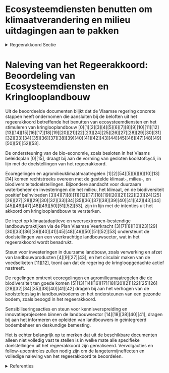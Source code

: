 # Ecosysteemdiensten benutten om klimaatverandering en milieu uitdagingen aan te pakken

<details>
        <summary>Regeerakkoord Sectie </summary>
        <p>4.3 Ecosysteemdiensten benutten om klimaatverandering en milieu-uitdagingen aan te pakken In een stelsel van kringlooplandbouw gebruiken voedselproducenten in de eerste plaats grond-stoffen uit elkaars ketens en reststromen uit de voedingsmiddelenindustrie en voedingsketens. Die circulaire ketens kunnen verschillend ingericht worden: binnen een bedrijf, binnen een circulaire economie, binnen Vlaanderen of grensoverschrij-dend. Kringloopbedrijven verbruiken zo min mogelijk energie en zo veel mogelijk hernieuw-bare energie en een gezonde bodem vormt de basis van een kringlooplandbouw. Binnen de mogelijkheden van het nieuwe GLB en zonder aan gold plating te doen kiest Vlaanderen bij de toekenning van de inkomenssteun om dit zo maximaal mogelijk en resultaatgericht te koppelen aan het leveren van publieke diensten en milieuprestaties via de randvoorwaarden (klimaat, milieu, volksgezondheid, dier- en plant-gezondheid en dierenwelzijn) en ecoregelingen. Binnen de mogelijkheden van het nieuwe GLB kan dit bijvoorbeeld het volgende omvatten: het verhogen van de koolstofopslag in landbouwbo-dems, het instandhouden van koolstofrijke bodems en graslanden, efficiënt nutriëntenbeheer om verliezen van stikstof en fosfor te vermijden en de lucht- en waterkwaliteit te verbeteren, duurzaam waterbeheer, het tegengaan van verdroging en de productie, opslag en distributie van hernieuwbare energie. We zetten bij de Vlaamse invulling van het post-2020 GLB versterkt in op agromilieu- en klimaat-maatregelen om milieu-, klimaat-, biodiversiteits- en landschapsdoelen te realiseren door landbouwers, en gebruiken ze als hefboom om lokale samenwerking tussen landbouwers en andere plattelandsactoren te bevorderen. We versterken de circulaire aanpak van dierlijke mest. Na evaluatie hervormen we het systeem van nutriënten-emissierechten, zodat het meer bijdraagt aan het realiseren van de doelstellingen op vlak van waterkwaliteit, klimaat en luchtkwaliteit. Vlaanderen vindt voorlichting en begeleiding inzake geïnte-greerd bodembeheer (o.a. koolstofopslag) en oordeel kundige bemesting belangrijk, onder meer als onderdeel van het flankerend beleid van het actieprogramma in uitvoering van de Nitraat-richtlijn. Er zijn vragen bij de performantie van het Coördinatiecentrum Voorlichting en Begeleiding Duurzame Bemesting (CVBB). We zoeken een manier om een performant en doeltreffend voorlichtings- en begeleidingssysteem op te zetten. Na evaluatie sturen we het erosiebeleid bij. Binnen het landbouwbeleid koppelen we daartoe voor bepaalde erosiegevoelige percelen in erosie-gevoelige gebieden de inkomenssteun aan maat-regelen om bodemerosie te voorkomen. </p>
        </details> 

# Naleving van het Regeerakkoord: Beoordeling van Ecosysteemdiensten en Kringlooplandbouw

Uit de beoordeelde documenten blijkt dat de Vlaamse regering concrete stappen heeft ondernomen die aansluiten bij de beloften uit het regeerakkoord betreffende het benutten van ecosysteemdiensten en het stimuleren van kringlooplandbouw \[0\]\[1\]\[2\]\[3\]\[4\]\[5\]\[6\]\[7\]\[8\]\[9\]\[10\]\[11\]\[12\]\[13\]\[14\]\[15\]\[16\]\[17\]\[18\]\[19\]\[20\]\[21\]\[22\]\[23\]\[24\]\[25\]\[26\]\[27\]\[28\]\[29\]\[30\]\[31\]\[32\]\[33\]\[34\]\[35\]\[36\]\[37\]\[38\]\[39\]\[40\]\[41\]\[42\]\[43\]\[44\]\[45\]\[46\]\[47\]\[48\]\[49\]\[50\]\[51\]\[52\]\[53\].

De ondersteuning van de bio-economie, zoals besloten in het Vlaams beleidsplan \[0\]\[15\], draagt bij aan de vorming van gesloten koolstofcycli, in lijn met de doelstellingen van het regeerakkoord.

Ecoregelingen en agromilieuklimaatmaatregelen \[1\]\[2\]\[54\]\[5\]\[6\]\[9\]\[10\]\[13\]\[14\] komen rechtstreeks overeen met de gestelde klimaat-, milieu-, en biodiversiteitsdoelstellingen. Bijzondere aandacht voor duurzaam waterbeheer en investeringen die het milieu, het klimaat, en de biodiversiteit positief beïnvloeden \[3\]\[4\]\[7\]\[8\]\[11\]\[12\]\[17\]\[18\]\[19\]\[20\]\[21\]\[22\]\[23\]\[24\]\[25\]\[26\]\[27\]\[28\]\[29\]\[30\]\[32\]\[33\]\[34\]\[35\]\[36\]\[37\]\[38\]\[39\]\[40\]\[41\]\[42\]\[43\]\[44\]\[45\]\[46\]\[47\]\[48\]\[49\]\[50\]\[51\]\[52\]\[53\], zijn in lijn met de intenties uit het akkoord om kringlooplandbouw te versterken.

De inzet op klimaatadaptieve en weersextremen-bestendige landbouwpraktijken via de Plan Vlaamse Veerkracht \[3\]\[7\]\[8\]\[10\]\[23\]\[29\]\[30\]\[33\]\[36\]\[39\]\[40\]\[41\]\[45\]\[48\]\[49\]\[50\]\[51\]\[52\]\[53\] ondersteunt de doelstellingen van een veerkrachtige landbouwsector, wat in het regeerakkoord wordt benadrukt.

Steun voor investeringen in duurzame landbouw, zoals verwerking en afzet van landbouwproducten \[4\]\[9\]\[27\]\[43\], en het circulair maken van de voedselketen \[11\]\[12\], toont aan dat de regering de kringloopgedachte actief nastreeft.

De regelingen omtrent ecoregelingen en agromilieumaatregelen die de biodiversiteit ten goede komen \[5\]\[13\]\[14\]\[16\]\[17\]\[18\]\[20\]\[21\]\[22\]\[25\]\[26\]\[28\]\[32\]\[34\]\[35\]\[38\]\[40\]\[41\]\[42\] dragen bij aan het verhogen van de koolstofopslag in landbouwbodems en het ondersteunen van een gezonde bodem, zoals beoogd in het regeerakkoord.

Sensibiliseringsacties en steun voor kennisverspreiding en innovatieprojeceten binnen de landbouwsector \[14\]\[18\]\[38\]\[40\]\[41\], dragen bij aan het informeren en opleiden van landbouwers in geïntegreerd bodembeheer en deskundige bemesting.

Het is echter belangrijk op te merken dat uit de beschikbare documenten alleen niet volledig vast te stellen is in welke mate alle specifieke doelstellingen uit het regeerakkoord zijn gerealiseerd. Vervolgacties en follow-upcontroles zullen nodig zijn om de langetermijneffecten en volledige naleving van het regeerakkoord te beoordelen.

<details>
        <summary> Referenties</summary>
        **[\[0\]](https://beslissingenvlaamseregering.vlaanderen.be/?search=Vlaams%20beleidsplan%20bio-economie&dateOption=select&startDate=2020-12-18T09%3A00%3A00Z&endDate=2020-12-18T09%3A00%3A00Z)** : **(2020-12-18)** Vlaams beleidsplan bio-economie 

**[\[1\]](https://beslissingenvlaamseregering.vlaanderen.be/?search=Combineren%20van%20agromilieuklimaatmaatregelen%2C%20ecoregelingen%20en%20beheerovereenkomsten%20landbouw&dateOption=select&startDate=2023-03-24T09%3A00%3A00Z&endDate=2023-03-24T09%3A00%3A00Z)** : **(2023-03-24)** Combineren van agromilieuklimaatmaatregelen, ecoregelingen en beheerovereenkomsten landbouw 

**[\[2\]](https://beslissingenvlaamseregering.vlaanderen.be/?search=Voorschriften%20landbouwsubsidies%20voor%20uitvoering%20maatregelen%20met%20een%20gunstig%20effect%20op%20het%20milieu%2C%20het%20klimaat%20en%20de%20biodiversiteit&dateOption=select&startDate=2023-04-21T08%3A00%3A00Z&endDate=2023-04-21T08%3A00%3A00Z)** : **(2023-04-21)** Voorschriften landbouwsubsidies voor uitvoering maatregelen met een gunstig effect op het milieu, het klimaat en de biodiversiteit 

**[\[3\]](https://beslissingenvlaamseregering.vlaanderen.be/?search=Plan%20Vlaamse%20Veerkracht%3A%20subsidies%20duurzaam%20watergebruik%20en%20overheidsopdracht%20studie%20naar%20%E2%80%98Groenblauwe%20business%20modellen%20voor%20landbouwers%E2%80%99&dateOption=select&startDate=2022-12-09T09%3A00%3A00Z&endDate=2022-12-09T09%3A00%3A00Z)** : **(2022-12-09)** Plan Vlaamse Veerkracht: subsidies duurzaam watergebruik en overheidsopdracht studie naar ‘Groenblauwe business modellen voor landbouwers’ 

**[\[4\]](https://beslissingenvlaamseregering.vlaanderen.be/?search=Steun%20voor%20investeringen%20voor%20duurzame%20verwerking%20en%20afzet%20van%20landbouwproducten&dateOption=select&startDate=2023-07-14T08%3A00%3A00Z&endDate=2023-07-14T08%3A00%3A00Z)** : **(2023-07-14)** Steun voor investeringen voor duurzame verwerking en afzet van landbouwproducten 

**[\[5\]](https://beslissingenvlaamseregering.vlaanderen.be/?search=Combineren%20van%20agromilieuklimaatmaatregelen%2C%20ecoregelingen%20en%20beheerovereenkomsten%20landbouw&dateOption=select&startDate=2023-05-12T08%3A00%3A00Z&endDate=2023-05-12T08%3A00%3A00Z)** : **(2023-05-12)** Combineren van agromilieuklimaatmaatregelen, ecoregelingen en beheerovereenkomsten landbouw 

**[\[6\]](https://beslissingenvlaamseregering.vlaanderen.be/?search=Steun%20voor%20niet-productieve%20investeringen%20voor%20milieu-%20en%20klimaatdoelen%20in%20de%20landbouw&dateOption=select&startDate=2023-03-07T12%3A00%3A00Z&endDate=2023-03-07T12%3A00%3A00Z)** : **(2023-03-07)** Steun voor niet-productieve investeringen voor milieu- en klimaatdoelen in de landbouw 

**[\[7\]](https://beslissingenvlaamseregering.vlaanderen.be/?search=Plan%20Vlaamse%20Veerkracht%3A%20bestedingskader%20middelen%20projectoproep%20%27Hergebruik%20Restwater%27&dateOption=select&startDate=2021-07-16T06%3A00%3A00Z&endDate=2021-07-16T06%3A00%3A00Z)** : **(2021-07-16)** Plan Vlaamse Veerkracht: bestedingskader middelen projectoproep 'Hergebruik Restwater' 

**[\[8\]](https://beslissingenvlaamseregering.vlaanderen.be/?search=Plan%20Vlaamse%20Veerkracht%3A%20subsidieregels%20voor%20de%20uitvoering%20van%20maatregelen%20met%20een%20gunstig%20effect%20op%20milieu%2C%20klimaat%20of%20biodiversiteit&dateOption=select&startDate=2021-09-10T08%3A00%3A00Z&endDate=2021-09-10T08%3A00%3A00Z)** : **(2021-09-10)** Plan Vlaamse Veerkracht: subsidieregels voor de uitvoering van maatregelen met een gunstig effect op milieu, klimaat of biodiversiteit 

**[\[9\]](https://beslissingenvlaamseregering.vlaanderen.be/?search=Steun%20voor%20investeringen%20voor%20duurzame%20verwerking%20en%20afzet%20van%20landbouwproducten&dateOption=select&startDate=2023-10-06T08%3A00%3A00Z&endDate=2023-10-06T08%3A00%3A00Z)** : **(2023-10-06)** Steun voor investeringen voor duurzame verwerking en afzet van landbouwproducten 

**[\[10\]](https://beslissingenvlaamseregering.vlaanderen.be/?search=Plan%20Vlaamse%20Veerkracht%3A%20subsidieregels%20voor%20de%20uitvoering%20van%20maatregelen%20met%20een%20gunstig%20effect%20op%20milieu%2C%20klimaat%20of%20biodiversiteit&dateOption=select&startDate=2021-07-16T06%3A00%3A00Z&endDate=2021-07-16T06%3A00%3A00Z)** : **(2021-07-16)** Plan Vlaamse Veerkracht: subsidieregels voor de uitvoering van maatregelen met een gunstig effect op milieu, klimaat of biodiversiteit 

**[\[11\]](https://beslissingenvlaamseregering.vlaanderen.be/?search=Oproep%20circulaire%20voedselketen%202022%3A%20%C2%A0preventie%20van%20voedselverlies%20en%20hoogwaardige%20valorisatie%20van%20voedselreststromen&dateOption=select&startDate=2022-10-07T08%3A00%3A00Z&endDate=2022-10-07T08%3A00%3A00Z)** : **(2022-10-07)** Oproep circulaire voedselketen 2022:  preventie van voedselverlies en hoogwaardige valorisatie van voedselreststromen 

**[\[12\]](https://beslissingenvlaamseregering.vlaanderen.be/?search=Vlaams%20actieplan%20%27Voedselverlies%20en%20biomassa%28rest%29stromen%20circulair%202021-2025%27&dateOption=select&startDate=2021-04-23T08%3A00%3A00Z&endDate=2021-04-23T08%3A00%3A00Z)** : **(2021-04-23)** Vlaams actieplan 'Voedselverlies en biomassa(rest)stromen circulair 2021-2025' 

**[\[13\]](https://beslissingenvlaamseregering.vlaanderen.be/?search=Combinaties%20Gemeenschappelijk%20Landbouwbeleid%20%28GLB%29%3A%20bijkomende%20combinaties%20van%20agromilieuklimaatmaatregelen%2C%20ecoregelingen%20en%20beheerovereenkomsten&dateOption=select&startDate=2023-12-22T09%3A00%3A00Z&endDate=2023-12-22T09%3A00%3A00Z)** : **(2023-12-22)** Combinaties Gemeenschappelijk Landbouwbeleid (GLB): bijkomende combinaties van agromilieuklimaatmaatregelen, ecoregelingen en beheerovereenkomsten 

**[\[14\]](https://beslissingenvlaamseregering.vlaanderen.be/?search=Steun%20voor%20sensibiliseringsacties%20duurzame%20landbouw&dateOption=select&startDate=2023-04-21T08%3A00%3A00Z&endDate=2023-04-21T08%3A00%3A00Z)** : **(2023-04-21)** Steun voor sensibiliseringsacties duurzame landbouw 

**[\[15\]](https://beslissingenvlaamseregering.vlaanderen.be/?search=Plan%20Vlaamse%20Veerkracht%3A%20volgende%20stappen%20en%20uitbreiding%20van%20het%20Vlaams%20beleidsplan%20bio-economie&dateOption=select&startDate=2022-04-29T08%3A00%3A00Z&endDate=2022-04-29T08%3A00%3A00Z)** : **(2022-04-29)** Plan Vlaamse Veerkracht: volgende stappen en uitbreiding van het Vlaams beleidsplan bio-economie 

**[\[16\]](https://beslissingenvlaamseregering.vlaanderen.be/?search=Plan%20Vlaamse%20Veerkracht%3A%20Projectoproepen%20land-%20en%20tuinbouwsector%20rond%20samenwerking%20met%20betrekking%20tot%20ondernemerschap%2C%20digitalisering%20en%20kennisdeling&dateOption=select&startDate=2021-07-16T06%3A00%3A00Z&endDate=2021-07-16T06%3A00%3A00Z)** : **(2021-07-16)** Plan Vlaamse Veerkracht: Projectoproepen land- en tuinbouwsector rond samenwerking met betrekking tot ondernemerschap, digitalisering en kennisdeling 

**[\[17\]](https://beslissingenvlaamseregering.vlaanderen.be/?search=Steun%20voor%20niet-productieve%20investeringen%20voor%20milieu-%20en%20klimaatdoelen%20in%20de%20landbouw&dateOption=select&startDate=2023-04-21T08%3A00%3A00Z&endDate=2023-04-21T08%3A00%3A00Z)** : **(2023-04-21)** Steun voor niet-productieve investeringen voor milieu- en klimaatdoelen in de landbouw 

**[\[18\]](https://beslissingenvlaamseregering.vlaanderen.be/?search=Steun%20voor%20sensibiliseringsacties%20duurzame%20landbouw&dateOption=select&startDate=2023-03-07T12%3A00%3A00Z&endDate=2023-03-07T12%3A00%3A00Z)** : **(2023-03-07)** Steun voor sensibiliseringsacties duurzame landbouw 

**[\[19\]](https://beslissingenvlaamseregering.vlaanderen.be/?search=Gemeenschappelijk%20Landbouwbeleid%20%28GLB%29%3A%20verbetering%20productie%20en%20afzet%20producten%20bijenteelt&dateOption=select&startDate=2023-07-07T09%3A00%3A00Z&endDate=2023-07-07T09%3A00%3A00Z)** : **(2023-07-07)** Gemeenschappelijk Landbouwbeleid (GLB): verbetering productie en afzet producten bijenteelt 

**[\[20\]](https://beslissingenvlaamseregering.vlaanderen.be/?search=Gemeenschappelijk%20Landbouwbeleid%20%28GLB%29%3A%20verbetering%20productie%20en%20afzet%20producten%20bijenteelt&dateOption=select&startDate=2023-03-24T09%3A00%3A00Z&endDate=2023-03-24T09%3A00%3A00Z)** : **(2023-03-24)** Gemeenschappelijk Landbouwbeleid (GLB): verbetering productie en afzet producten bijenteelt 

**[\[21\]](https://beslissingenvlaamseregering.vlaanderen.be/?search=Reservering%20VKF-middelen%20voor%20maatregel%20klimaatmitigatie%20in%20afvalsector%20en%20via%20circulaire%20economie&dateOption=select&startDate=2022-12-23T09%3A00%3A00Z&endDate=2022-12-23T09%3A00%3A00Z)** : **(2022-12-23)** Reservering VKF-middelen voor maatregel klimaatmitigatie in afvalsector en via circulaire economie 

**[\[22\]](https://beslissingenvlaamseregering.vlaanderen.be/?search=Subsidies%20agromilieu-%20en%20klimaatmaatregelen%3A%20wijzigingsbesluit&dateOption=select&startDate=2020-10-23T08%3A00%3A00Z&endDate=2020-10-23T08%3A00%3A00Z)** : **(2020-10-23)** Subsidies agromilieu- en klimaatmaatregelen: wijzigingsbesluit 

**[\[23\]](https://beslissingenvlaamseregering.vlaanderen.be/?search=Plan%20Vlaamse%20Veerkracht%3A%20dossiernummers%2025%20en%2027&dateOption=select&startDate=2021-05-28T08%3A00%3A00Z&endDate=2021-05-28T08%3A00%3A00Z)** : **(2021-05-28)** Plan Vlaamse Veerkracht: dossiernummers 25 en 27 

**[\[24\]](https://beslissingenvlaamseregering.vlaanderen.be/?search=925.000%20euro%20naar%20het%20Departement%20Landbouw%20en%20Visserij%20voor%20de%20maatregel%20%27verhogen%20van%20het%20effectieve%20organische%20koolstofgehalte%20van%20bouwland%20via%20het%20teeltplan%27&dateOption=select&startDate=2021-07-16T06%3A00%3A00Z&endDate=2021-07-16T06%3A00%3A00Z)** : **(2021-07-16)** 925.000 euro naar het Departement Landbouw en Visserij voor de maatregel 'verhogen van het effectieve organische koolstofgehalte van bouwland via het teeltplan' 

**[\[25\]](https://beslissingenvlaamseregering.vlaanderen.be/?search=Hectaresteun%20voor%20biologische%20productiemethode%3A%20wijzigingsbesluit%20overgangsmaatregelen&dateOption=select&startDate=2021-01-22T09%3A00%3A00Z&endDate=2021-01-22T09%3A00%3A00Z)** : **(2021-01-22)** Hectaresteun voor biologische productiemethode: wijzigingsbesluit overgangsmaatregelen 

**[\[26\]](https://beslissingenvlaamseregering.vlaanderen.be/?search=Hectaresteun%20voor%20biologische%20productiemethode&dateOption=select&startDate=2020-10-23T08%3A00%3A00Z&endDate=2020-10-23T08%3A00%3A00Z)** : **(2020-10-23)** Hectaresteun voor biologische productiemethode 

**[\[27\]](https://beslissingenvlaamseregering.vlaanderen.be/?search=Steun%20voor%20opstart%20van%20of%20omschakeling%20naar%20een%20toekomstgerichte%20duurzame%20ondernemingsstrategie%20op%20een%20landbouwbedrijf&dateOption=select&startDate=2023-07-14T08%3A00%3A00Z&endDate=2023-07-14T08%3A00%3A00Z)** : **(2023-07-14)** Steun voor opstart van of omschakeling naar een toekomstgerichte duurzame ondernemingsstrategie op een landbouwbedrijf 

**[\[28\]](https://beslissingenvlaamseregering.vlaanderen.be/?search=Steun%20uitwisseling%20kennis%20en%20verspreiding%20van%20informatie%20in%20de%20landbouwsector&dateOption=select&startDate=2023-07-14T08%3A00%3A00Z&endDate=2023-07-14T08%3A00%3A00Z)** : **(2023-07-14)** Steun uitwisseling kennis en verspreiding van informatie in de landbouwsector 

**[\[29\]](https://beslissingenvlaamseregering.vlaanderen.be/?search=Plan%20Vlaamse%20Veerkracht%3A%20wijziging%20besluit%20subsidies%20groene%20maatregelen%20land-%20en%20tuinbouwbedrijven&dateOption=select&startDate=2022-07-15T08%3A00%3A00Z&endDate=2022-07-15T08%3A00%3A00Z)** : **(2022-07-15)** Plan Vlaamse Veerkracht: wijziging besluit subsidies groene maatregelen land- en tuinbouwbedrijven 

**[\[30\]](https://beslissingenvlaamseregering.vlaanderen.be/?search=Plan%20Vlaamse%20Veerkracht%3A%20wijziging%20besluit%20subsidies%20groene%20maatregelen%20land-%20en%20tuinbouwbedrijven&dateOption=select&startDate=2022-09-30T09%3A30%3A00Z&endDate=2022-09-30T09%3A30%3A00Z)** : **(2022-09-30)** Plan Vlaamse Veerkracht: wijziging besluit subsidies groene maatregelen land- en tuinbouwbedrijven 

**[\[31\]](https://beslissingenvlaamseregering.vlaanderen.be/?search=Circulaire%20economie%3A%20asbest%20sectorprotocol%20landbouw&dateOption=select&startDate=2022-05-20T08%3A00%3A00Z&endDate=2022-05-20T08%3A00%3A00Z)** : **(2022-05-20)** Circulaire economie: asbest sectorprotocol landbouw 

**[\[32\]](https://beslissingenvlaamseregering.vlaanderen.be/?search=Subsidie%20agromilieu-%20en%20klimaatmaatregelen%3A%20wijzigingsbesluit%20overgangsperiode&dateOption=select&startDate=2021-01-22T09%3A00%3A00Z&endDate=2021-01-22T09%3A00%3A00Z)** : **(2021-01-22)** Subsidie agromilieu- en klimaatmaatregelen: wijzigingsbesluit overgangsperiode 

**[\[33\]](https://beslissingenvlaamseregering.vlaanderen.be/?search=Subsidie%20projectoproep%20circulair%20water&dateOption=select&startDate=2023-03-31T08%3A00%3A00Z&endDate=2023-03-31T08%3A00%3A00Z)** : **(2023-03-31)** Subsidie projectoproep circulair water 

**[\[34\]](https://beslissingenvlaamseregering.vlaanderen.be/?search=Steun%20voor%20opstart%20van%20of%20omschakeling%20naar%20een%20toekomstgerichte%20duurzame%20ondernemingsstrategie%20op%20een%20landbouwbedrijf&dateOption=select&startDate=2023-10-06T08%3A00%3A00Z&endDate=2023-10-06T08%3A00%3A00Z)** : **(2023-10-06)** Steun voor opstart van of omschakeling naar een toekomstgerichte duurzame ondernemingsstrategie op een landbouwbedrijf 

**[\[35\]](https://beslissingenvlaamseregering.vlaanderen.be/?search=Steun%20uitwisseling%20kennis%20en%20verspreiding%20van%20informatie%20in%20de%20landbouwsector&dateOption=select&startDate=2023-10-06T08%3A00%3A00Z&endDate=2023-10-06T08%3A00%3A00Z)** : **(2023-10-06)** Steun uitwisseling kennis en verspreiding van informatie in de landbouwsector 

**[\[36\]](https://beslissingenvlaamseregering.vlaanderen.be/?search=Aanpak%20besteding%20middelen%20Vlaams%20Klimaatfonds%20voor%20verderzetting%20onderbouwde%20aanpak%20energiebesparing%20gebouwenpark%20VDAB&dateOption=select&startDate=2021-12-03T09%3A00%3A00Z&endDate=2021-12-03T09%3A00%3A00Z)** : **(2021-12-03)** Aanpak besteding middelen Vlaams Klimaatfonds voor verderzetting onderbouwde aanpak energiebesparing gebouwenpark VDAB 

**[\[37\]](https://beslissingenvlaamseregering.vlaanderen.be/?search=Vijfjarenplannen%202020-2024%20van%20de%20praktijkcentra%20actief%20in%20de%20voorlichting%20en%20ontwikkeling%20van%20Land-%20en%20Tuinbouw%0A&dateOption=select&startDate=2019-12-20T09%3A00%3A00Z&endDate=2019-12-20T09%3A00%3A00Z)** : **(2019-12-20)** Vijfjarenplannen 2020-2024 van de praktijkcentra actief in de voorlichting en ontwikkeling van Land- en Tuinbouw
 

**[\[38\]](https://beslissingenvlaamseregering.vlaanderen.be/?search=Steun%20projecten%20in%20het%20kader%20van%20Europees%20Innovatiepartnerschap%20voor%20productiviteit%20en%20duurzaamheid%20in%20de%20landbouw&dateOption=select&startDate=2023-03-07T12%3A00%3A00Z&endDate=2023-03-07T12%3A00%3A00Z)** : **(2023-03-07)** Steun projecten in het kader van Europees Innovatiepartnerschap voor productiviteit en duurzaamheid in de landbouw 

**[\[39\]](https://beslissingenvlaamseregering.vlaanderen.be/?search=Plan%20Vlaamse%20Veerkracht%3A%201%2C99%20miljoen%20euro%20subsidie%20samenwerkingsverband%20%E2%80%98Praktijkcentra%20Plant%E2%80%99%20voor%20project%20%E2%80%98Slimme%20combinatie%20van%20teeltkeuze%20en%20technologie%20voor%20een%20rendabele%20klimaatrobuuste%20land-%20en%20tuinbouw%E2%80%99&dateOption=select&startDate=2021-07-16T06%3A00%3A00Z&endDate=2021-07-16T06%3A00%3A00Z)** : **(2021-07-16)** Plan Vlaamse Veerkracht: 1,99 miljoen euro subsidie samenwerkingsverband ‘Praktijkcentra Plant’ voor project ‘Slimme combinatie van teeltkeuze en technologie voor een rendabele klimaatrobuuste land- en tuinbouw’ 

**[\[40\]]** : **(2020-07-10)**  

**[\[41\]](https://beslissingenvlaamseregering.vlaanderen.be/?search=Steun%20projecten%20in%20het%20kader%20van%20Europees%20Innovatiepartnerschap%20voor%20productiviteit%20en%20duurzaamheid%20in%20de%20landbouw&dateOption=select&startDate=2023-04-21T08%3A00%3A00Z&endDate=2023-04-21T08%3A00%3A00Z)** : **(2023-04-21)** Steun projecten in het kader van Europees Innovatiepartnerschap voor productiviteit en duurzaamheid in de landbouw 

**[\[42\]](https://beslissingenvlaamseregering.vlaanderen.be/?search=1%20miljoen%20euro%20strategische%20ecologiesteun%20aan%20Belgian%20Eco%20Energy%20nv%20in%20Mechelen&dateOption=select&startDate=2022-10-28T08%3A00%3A00Z&endDate=2022-10-28T08%3A00%3A00Z)** : **(2022-10-28)** 1 miljoen euro strategische ecologiesteun aan Belgian Eco Energy nv in Mechelen 

**[\[43\]](https://beslissingenvlaamseregering.vlaanderen.be/?search=Steun%20voor%20productieve%20investeringen%20en%20opstartverrichtingen%20in%20de%20landbouw&dateOption=select&startDate=2023-03-07T12%3A00%3A00Z&endDate=2023-03-07T12%3A00%3A00Z)** : **(2023-03-07)** Steun voor productieve investeringen en opstartverrichtingen in de landbouw 

**[\[44\]](https://beslissingenvlaamseregering.vlaanderen.be/?search=Plan%20Vlaamse%20Veerkracht%3A%20Innovatieve%20Projecten%20Circulair%20Watergebruik&dateOption=select&startDate=2022-10-21T08%3A00%3A00Z&endDate=2022-10-21T08%3A00%3A00Z)** : **(2022-10-21)** Plan Vlaamse Veerkracht: Innovatieve Projecten Circulair Watergebruik 

**[\[45\]](https://beslissingenvlaamseregering.vlaanderen.be/?search=Vlaams%20Klimaatfonds%3A%20projectoproep%20%27aanplant%20houtkanten%20lokale%20besturen%27&dateOption=select&startDate=2022-12-16T09%3A00%3A00Z&endDate=2022-12-16T09%3A00%3A00Z)** : **(2022-12-16)** Vlaams Klimaatfonds: projectoproep 'aanplant houtkanten lokale besturen' 

**[\[46\]](https://beslissingenvlaamseregering.vlaanderen.be/?search=Inplanting%20windturbines%20in%20landschappelijk%20waardevol%20agrarisch%20gebied%20en%20in%20buffergebieden%3A%20voorontwerp%20van%20wijzigingsdecreet&dateOption=select&startDate=2023-12-22T09%3A00%3A00Z&endDate=2023-12-22T09%3A00%3A00Z)** : **(2023-12-22)** Inplanting windturbines in landschappelijk waardevol agrarisch gebied en in buffergebieden: voorontwerp van wijzigingsdecreet 

**[\[47\]](https://beslissingenvlaamseregering.vlaanderen.be/?search=Aanpak%20besteding%20middelen%20Vlaams%20Klimaatfonds%20%28VKF%29%20voor%20verderzetting%20onderbouwde%20aanpak%20energiebesparing%20gebouwenpark%20VDAB&dateOption=select&startDate=2023-12-22T09%3A00%3A00Z&endDate=2023-12-22T09%3A00%3A00Z)** : **(2023-12-22)** Aanpak besteding middelen Vlaams Klimaatfonds (VKF) voor verderzetting onderbouwde aanpak energiebesparing gebouwenpark VDAB 

**[\[48\]](https://beslissingenvlaamseregering.vlaanderen.be/?search=Plan%20Vlaamse%20Veerkracht%3A%20Subsidie%20innovatieve%20projecten%20Circulair%20Watergebruik%20in%20kader%20van%20Blue%20Deal&dateOption=select&startDate=2022-11-18T09%3A00%3A00Z&endDate=2022-11-18T09%3A00%3A00Z)** : **(2022-11-18)** Plan Vlaamse Veerkracht: Subsidie innovatieve projecten Circulair Watergebruik in kader van Blue Deal 

**[\[49\]](https://beslissingenvlaamseregering.vlaanderen.be/?search=Crisissteun%20specifieke%20landbouwsectoren&dateOption=select&startDate=2023-11-10T09%3A00%3A00Z&endDate=2023-11-10T09%3A00%3A00Z)** : **(2023-11-10)** Crisissteun specifieke landbouwsectoren 

**[\[50\]](https://beslissingenvlaamseregering.vlaanderen.be/?search=Plan%20Vlaamse%20Veerkracht%3A%20Subsidies%20projecten%20proeftuinen%20droogte&dateOption=select&startDate=2021-12-03T09%3A00%3A00Z&endDate=2021-12-03T09%3A00%3A00Z)** : **(2021-12-03)** Plan Vlaamse Veerkracht: Subsidies projecten proeftuinen droogte 

**[\[51\]](https://beslissingenvlaamseregering.vlaanderen.be/?search=Plan%20Vlaamse%20Veerkracht%3A%20Steun%20aan%20projecten%20binnen%20de%20oproep%20Living%20Labs%20Circulaire%20Economie&dateOption=select&startDate=2022-11-10T07%3A00%3A00Z&endDate=2022-11-10T07%3A00%3A00Z)** : **(2022-11-10)** Plan Vlaamse Veerkracht: Steun aan projecten binnen de oproep Living Labs Circulaire Economie 

**[\[52\]](https://beslissingenvlaamseregering.vlaanderen.be/?search=Regels%20vergoeding%20veevoeder%20met%20een%20methaanreducerend%20effect&dateOption=select&startDate=2022-02-25T09%3A00%3A00Z&endDate=2022-02-25T09%3A00%3A00Z)** : **(2022-02-25)** Regels vergoeding veevoeder met een methaanreducerend effect 

**[\[53\]](https://beslissingenvlaamseregering.vlaanderen.be/?search=2%20miljoen%20euro%20strategische%20ecologiesteun%20Bioro%20nv%20in%20Gent&dateOption=select&startDate=2020-11-20T09%3A00%3A00Z&endDate=2020-11-20T09%3A00%3A00Z)** : **(2020-11-20)** 2 miljoen euro strategische ecologiesteun Bioro nv in Gent 

**[\[54\]](https://beslissingenvlaamseregering.vlaanderen.be/?search=Voorschriften%20landbouwsubsidies%20voor%20uitvoering%20maatregelen%20met%20een%20gunstig%20effect%20op%20het%20milieu%2C%20het%20klimaat%20en%20de%20biodiversiteit&dateOption=select&startDate=2023-03-07T12%3A00%3A00Z&endDate=2023-03-07T12%3A00%3A00Z)** : **(2023-03-07)** Voorschriften landbouwsubsidies voor uitvoering maatregelen met een gunstig effect op het milieu, het klimaat en de biodiversiteit 
        </details> 

